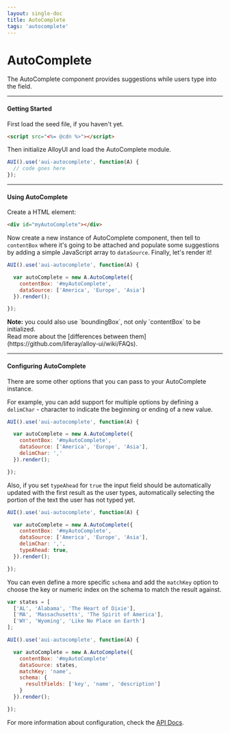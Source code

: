```yaml
---
layout: single-doc
title: AutoComplete
tags: 'autocomplete'
---
```


# AutoComplete

The AutoComplete component provides suggestions while users type into the field.

---

#### Getting Started

First load the seed file, if you haven't yet.

``` html
<script src="<%= @cdn %>"></script>
```

Then initialize AlloyUI and load the AutoComplete module.

``` javascript
AUI().use('aui-autocomplete', function(A) {
  // code goes here
});
```
---

#### Using AutoComplete

Create a HTML element:

``` html
<div id="myAutoComplete"></div>
```

Now create a new instance of AutoComplete component, then tell to `contentBox` where it's going to be attached and populate some suggestions by adding a simple JavaScript array to `dataSource`. Finally, let's render it!

``` javascript
AUI().use('aui-autocomplete', function(A) {

  var autoComplete = new A.AutoComplete({
    contentBox: '#myAutoComplete',
    dataSource: ['America', 'Europe', 'Asia']
  }).render();

});
```

<div class="alert alert-info">
  <strong>Note:</strong> you could also use `boundingBox`, not only `contentBox` to be initialized.<br>
  Read more about the [differences between them](https://github.com/liferay/alloy-ui/wiki/FAQs).
</div>

---

#### Configuring AutoComplete

There are some other options that you can pass to your AutoComplete instance.

For example, you can add support for multiple options by defining a `delimChar` - character to indicate the beginning or ending of a new value.

``` javascript
AUI().use('aui-autocomplete', function(A) {

  var autoComplete = new A.AutoComplete({
    contentBox: '#myAutoComplete',
    dataSource: ['America', 'Europe', 'Asia'],
    delimChar: ','
  }).render();

});
```

Also, if you set `typeAhead` for `true` the input field should be automatically updated with the first result as the user types, automatically selecting the portion of the text the user has not typed yet.

``` javascript
AUI().use('aui-autocomplete', function(A) {

  var autoComplete = new A.AutoComplete({
    contentBox: '#myAutoComplete',
    dataSource: ['America', 'Europe', 'Asia'],
    delimChar: ',',
    typeAhead: true,
  }).render();

});
```

You can even define a more specific `schema` and add the `matchKey` option to choose the key or numeric index on the schema to match the result against.


``` javascript
var states = [
  ['AL', 'Alabama', 'The Heart of Dixie'],
  ['MA', 'Massachusetts', 'The Spirit of America'],
  ['WY', 'Wyoming', 'Like No Place on Earth']
];

AUI().use('aui-autocomplete', function(A) {

  var autoComplete = new A.AutoComplete({
    contentBox: '#myAutoComplete'
    dataSource: states,
    matchKey: 'name',
    schema: {
      resultFields: ['key', 'name', 'description']
    }
  }).render();

});
```

For more information about configuration, check the <a href="#">API Docs</a>.
